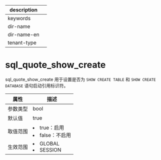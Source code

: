 |description||
|---|---|
|keywords||
|dir-name||
|dir-name-en||
|tenant-type||

# sql_quote_show_create

sql_quote_show_create 用于设置是否为 `SHOW CREATE TABLE` 和 `SHOW CREATE DATABASE` 语句启动引用标识符。

| **属性** |                                                    **描述**                                                     |
|--------|---------------------------------------------------------------------------------------------------------------|
| 参数类型   | bool                       |
| 默认值    | true                       |
| 取值范围   | <li> true：启用   <li> false：不启用    |
| 生效范围   | <li> GLOBAL   <li> SESSION       |

